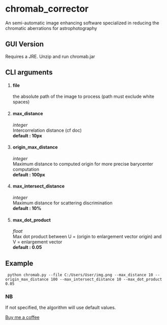 # chromab_corrector
An semi-automatic image enhancing software specialized in reducing the chromatic aberrations for astrophotography
<h2>GUI Version</h2>
Requires a JRE. Unzip and run chromab.jar
<h2>CLI arguments</h2>
<ol>
<li><h4>file</h4>
the absolute path of the image to process (path must exclude white spaces)
</li>
<li><h4>max_distance</h4>
<i>integer</i><br/>
Intercorrelation distance (cf doc) <br/>
<strong>default : 10px</strong>
</li>
<li><h4>origin_max_distance</h4>
<i>integer</i><br/>
Maximum distance to computed origin for more precise barycenter computation<br/>
<strong>default : 100px</strong></li>
<li><h4>max_intersect_distance</h4>
<i>integer</i><br/>
Maximum distance for scattering discrimination<br/>
<strong>default : 10% </strong></li>
<li><h4>max_dot_product</h4>
<i>float</i><br/>
Max dot product between U = (origin to enlargement vector origin) and V = enlargement vector<br/>
<strong>default : 0.05 </strong></li>
</ol>

<h2>Example</h2>
<code> python chromab.py --file C:/Users/User/img.png --max_distance 10 --origin_max_distance 100 --max_intersect_distance 10 --max_dot_product 0.05</code>

<h3>NB</h3>
If not specified, the algorithm will use default values.

[Buy me a coffee](https://www.buymeacoffee.com/asnarok)
